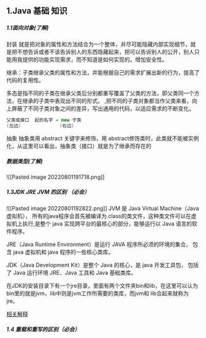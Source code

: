 

## 1.Java 基础 知识
##### 1.1面向对象(了解)

封装
就是把对象的属性和方法结合为一个整体，并尽可能隐藏内部实现细节，就是把不想告诉或者不该告诉别人的东西隐藏起来，把可以告诉别人的公开，别人只能用我提供的功能实现需求，而不知道是如何实现的。增加安全性。

继承：子类继承父类的属性和方法，并能根据自己的需求扩展出新的行为，提高了代码的复用性。

多态是指不同的子类在继承父类后分别都重写覆盖了父类的方法，即父类同一个方法，在继承的子类中表现出不同的形式。
,把不同的子类对象都当作父类来看，向上屏蔽了不同子类对象之间的差异，写出通用的代码，以适应需求的不断变化。
```java
父类或接口  起的名字 = new 子类
(左边)              (右边)
```

抽象
抽象类用 abstract 关键字来修饰，用 abstract修饰类时，此类就不能被实例化，从这里可以看出，抽象类（接口）就是为了继承而存在的

##### 数据类型(了解)
![[Pasted image 20220801191718.png]]

##### 1.3JDK JRE JVM 的区别 （必会）
![[Pasted image 20220801192822.png]]
JVM 是 Java Virtual Machine（Java 虚拟机），
所有的java程序会首先被编译为.class的类文件，这种类文件可以在虚拟机上执行,是整个 java 实现跨平台的最核心的部分，能够运行以 Java 语言的软件程序。

JRE（Java Runtime Environment）是运行 JAVA 程序所必须的环境的集合，
包含 java 虚拟机和 java 程序的一些核心类库。

JDK（Java Development Kit）是整个 Java 的核心，是 java 开发工具包，
包括了 Java 运行环境 JRE、Java 工具和 Java 基础类库。

在JDK的安装目录下有一个jre目录，里面有两个文件夹bin和lib，在这里可以认为bin里的就是jvm，lib中则是jvm工作所需要的类库，而jvm和 lib合起来就称为jre。

[相关解释](https://blog.csdn.net/weixin_45525272/article/details/117825058?ops_request_misc=%257B%2522request%255Fid%2522%253A%2522165934959216782388031797%2522%252C%2522scm%2522%253A%252220140713.130102334..%2522%257D&request_id=165934959216782388031797&biz_id=0&utm_medium=distribute.pc_search_result.none-task-blog-2~all~top_positive~default-1-117825058-null-null.142^v37^pc_rank_34&utm_term=jre&spm=1018.2226.3001.4187)

##### 1.4 重载和重写的区别（必会）
